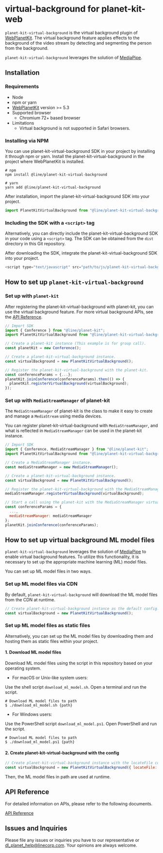 # virtual-background for planet-kit-web

`planet-kit-virtual-background` is the virtual background plugin of [WebPlanetKit](https://www.npmjs.com/package/@line/planet-kit).
The virtual background feature applies effects to the background of the video stream by detecting and segmenting the person from the background.

`planet-kit-virtual-background` leverages the solution of [MediaPipe](https://ai.google.dev/edge/mediapipe/solutions/guide).

## Installation

### Requirements

- Node
- npm or yarn
- [WebPlanetKit](https://www.npmjs.com/package/@line/planet-kit) version >= 5.3
- Supported browser
  - Chromium 72+ based browser
- Limitations
  - Virtual background is not supported in Safari browsers.

### Installing via NPM

You can use planet-kit-virtual-background SDK in your project by installing it through npm or yarn.
Install the planet-kit-virtual-background in the project where WebPlanetKit is installed.

```
# npm
npm install @line/planet-kit-virtual-background

# yarn
yarn add @line/planet-kit-virtual-background
```

After installation, import the planet-kit-virtual-background SDK into your project.

```javascript
import PlanetKitVirtualBackground from "@line/planet-kit-virtual-background";
```

### Including the SDK with a `<script>` tag

Alternatively, you can directly include the planet-kit-virtual-background SDK in your code using a `<script>` tag. The SDK can be obtained from the `dist` directory in this Git repository.

After downloading the SDK, integrate the planet-kit-virtual-background SDK into your project.

```javascript
<script type="text/javascript" src="path/to/js/planet-kit-virtual-background.js"></script>
```

## How to set up `planet-kit-virtual-background`

### Set up with `planet-kit`

After registering the planet-kit-virtual-background with planet-kit, you can use the virtual background feature. For more virtual background APIs, see the [API Reference](https://docs.lineplanet.me/api-reference/client/web/5.3/index.html).

```javascript
// Import SDK
import { Conference } from "@line/planet-kit";
import PlanetKitVirtualBackground from "@line/planet-kit-virtual-background";

// Create a planet-kit instance (This example is for group call).
const planetKit = new Conference();

// Create a planet-kit-virtual-background instance.
const virtualBackground = new PlanetKitVirtualBackground();

// Register the planet-kit-virtual-background with the planet-kit.
const conferenceParams = {...};
planetKit.joinConference(conferenceParams).then(() => {
  planetKit.registerVirtualBackground(virtualBackground);
});
```

### Set up with `MediaStreamManager` of planet-kit

The `MediaStreamManager` of planet-kit is the class to make it easy to create and manage a `MediaStream` using media devices.

You can register planet-kit-virtual-background with `MediaStreamManager`, and what is reflected in `MediaStreamManager` can be used in the planet-kit instance.

```javascript
// Import SDK
import { Conference, MediaStreamManager } from "@line/planet-kit";
import PlanetKitVirtualBackground from "@line/planet-kit-virtual-background";

// Create a MediaStreamManager instance.
const mediaStreamManager = new MediaStreamManager();

// Create a planet-kit-virtual-background instance.
const virtualBackground = new PlanetKitVirtualBackground();

// Register the planet-kit-virtual-background with the MediaStreamManager.
mediaStreamManager.registerVirtualBackground(virtualBackground);

// Start a call using the planet-kit with the MediaStreamManager virtual background effect applied.
const conferenceParams = {
  ...,
  mediaStreamManager: mediaStreamManager
};
planetKit.joinConference(conferenceParams);
```

## How to set up virtual background ML model files

`planet-kit-virtual-background` leverages the solution of [MediaPipe](https://ai.google.dev/edge/mediapipe/solutions/guide) to enable virtual background features. To utilize this functionality, it is necessary to set up the appropriate machine learning (ML) model files.

You can set up ML model files in two ways.

### Set up ML model files via CDN

By default, `planet-kit-virtual-background` will download the ML model files from the CDN at runtime.

```javascript
// Create planet-kit-virtual-background instance as the default config.
const virtualBackground = new PlanetKitVirtualBackground();
```

### Set up ML model files as static files

Alternatively, you can set up the ML model files by downloading them and hosting them as static files within your project.

#### 1. Download ML model files

Download ML model files using the script in this repository based on your operating system.

- For macOS or Unix-like system users:

Use the shell script `download_ml_model.sh`. Open a terminal and run the script.

```console
# Download ML model files to path
$ ./download_ml_model.sh {path}
```

- For Windows users:

Use the PowerShell script `download_ml_model.ps1`. Open PowerShell and run the script.

```console
# Download ML model files to path
$ ./download_ml_model.ps1 {path}
```

#### 2. Create planet-kit-virtual-background with the config

```javascript
// Create planet-kit-virtual-background instance with the locateFile config.
const virtualBackground = new PlanetKitVirtualBackground({ locateFile: "/{path}" });
```

Then, the ML model files in path are used at runtime.

## API Reference

For detailed information on APIs, please refer to the following documents.

[API Reference](https://docs.lineplanet.me/api-reference/client/web/5.3/index.html)

## Issues and Inquiries

Please file any issues or inquiries you have to our representative or dl_planet_help@linecorp.com.
Your opinions are always welcome.
